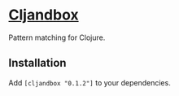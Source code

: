 # [Cljandbox](http://maydaniel.github.com/cljandbox/)

Pattern matching for Clojure.

## Installation

Add `[cljandbox "0.1.2"]` to your dependencies.
